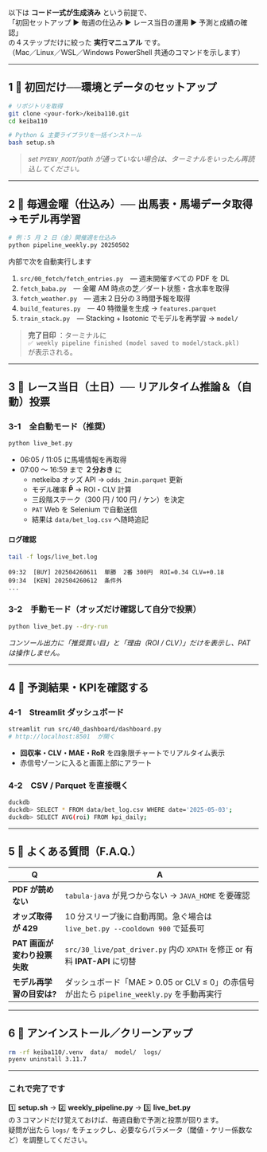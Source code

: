 以下は **コード一式が生成済み** という前提で、  
「初回セットアップ ▶︎ 毎週の仕込み ▶︎ レース当日の運用 ▶︎ 予測と成績の確認」  
の４ステップだけに絞った **実行マニュアル** です。  
（Mac／Linux／WSL／Windows PowerShell 共通のコマンドを示します）

---

## 1 ️⃣ 初回だけ──環境とデータのセットアップ

```bash
# リポジトリを取得
git clone <your-fork>/keiba110.git
cd keiba110

# Python & 主要ライブラリを一括インストール
bash setup.sh
```

> *set `PYENV_ROOT`/path が通っていない場合は、ターミナルをいったん再読込してください。*  

---

## 2 ️⃣ 毎週金曜（仕込み）── 出馬表・馬場データ取得→モデル再学習

```bash
# 例：5 月 2 日（金）開催週を仕込み
python pipeline_weekly.py 20250502
```

内部で次を自動実行します  

1. `src/00_fetch/fetch_entries.py` — 週末開催すべての PDF を DL  
2. `fetch_baba.py` — 金曜 AM 時点の芝／ダート状態・含水率を取得  
3. `fetch_weather.py` — 週末２日分の３時間予報を取得  
4. `build_features.py` — 40 特徴量を生成 → `features.parquet`  
5. `train_stack.py` — Stacking + Isotonic でモデルを再学習 → `model/`

> **完了目印** ：ターミナルに  
> `✅ weekly pipeline finished (model saved to model/stack.pkl)`  
> が表示される。

---

## 3 ️⃣ レース当日（土日）── リアルタイム推論＆（自動）投票

### 3-1 全自動モード（推奨）

```bash
python live_bet.py
```

* 06:05 / 11:05 に馬場情報を再取得  
* 07:00 ～ 16:59 まで **２分おき** に  
  * netkeiba オッズ API → `odds_2min.parquet` 更新  
  * モデル確率 **P̂** → ROI・CLV 計算  
  * 三段階ステーク（300 円 / 100 円 / ケン）を決定  
  * `PAT` Web を Selenium で自動送信  
  * 結果は `data/bet_log.csv` へ随時追記  

#### ログ確認

```bash
tail -f logs/live_bet.log
```

```
09:32  [BUY] 202504260611  単勝  2番 300円  ROI=0.34 CLV=+0.18
09:34  [KEN] 202504260612  条件外
...
```

### 3-2 手動モード（オッズだけ確認して自分で投票）

```bash
python live_bet.py --dry-run
```

*コンソール出力に「推奨買い目」と「理由（ROI / CLV）」だけを表示し、PAT は操作しません。*

---

## 4 ️⃣ 予測結果・KPIを確認する

### 4-1 Streamlit ダッシュボード

```bash
streamlit run src/40_dashboard/dashboard.py
# http://localhost:8501  が開く
```

* **回収率・CLV・MAE・RoR** を四象限チャートでリアルタイム表示  
* 赤信号ゾーンに入ると画面上部にアラート  

### 4-2 CSV / Parquet を直接覗く

```bash
duckdb
duckdb> SELECT * FROM data/bet_log.csv WHERE date='2025-05-03';
duckdb> SELECT AVG(roi) FROM kpi_daily;
```

---

## 5 ️⃣ よくある質問（F.A.Q.）

| Q | A |
|---|---|
| **PDF が読めない** | `tabula-java` が見つからない → `JAVA_HOME` を要確認 |
| **オッズ取得が 429** | 10 分スリープ後に自動再開。急ぐ場合は `live_bet.py --cooldown 900` で延長可 |
| **PAT 画面が変わり投票失敗** | `src/30_live/pat_driver.py` 内の `XPATH` を修正 or 有料 **IPAT-API** に切替 |
| **モデル再学習の目安は?** | ダッシュボード「MAE > 0.05 or CLV ≤ 0」の赤信号が出たら `pipeline_weekly.py` を手動再実行 |

---

## 6 ️⃣ アンインストール／クリーンアップ

```bash
rm -rf keiba110/.venv  data/  model/  logs/
pyenv uninstall 3.11.7
```

---

### これで完了です

1️⃣ **setup.sh** → 2️⃣ **weekly_pipeline.py** → 3️⃣ **live_bet.py**  
の３コマンドだけ覚えておけば、毎週自動で予測と投票が回ります。  
疑問が出たら `logs/` をチェックし、必要ならパラメータ（閾値・ケリー係数など）を調整してください。
